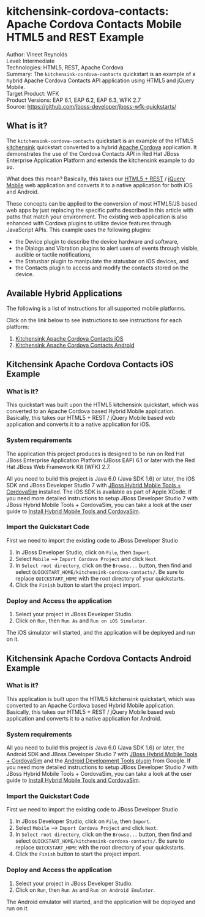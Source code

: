 kitchensink-cordova-contacts: Apache Cordova Contacts Mobile HTML5 and REST Example
===============================================================================================
Author: Vineet Reynolds  
Level: Intermediate  
Technologies: HTML5, REST, Apache Cordova  
Summary: The `kitchensink-cordova-contacts` quickstart is an example of a hybrid Apache Cordova Contacts API application using HTML5 and jQuery Mobile.  
Target Product: WFK  
Product Versions: EAP 6.1, EAP 6.2, EAP 6.3, WFK 2.7  
Source: <https://github.com/jboss-developer/jboss-wfk-quickstarts/>  

What is it?
-----------

The `kitchensink-cordova-contacts` quickstart is an example of the HTML5 [kitchensink](http://www.jboss.org/quickstarts/wfk/kitchensink-backbone/) quickstart converted to a hybrid [Apache Cordova](http://cordova.apache.org/) application. It demonstrates the use of the Cordova Contacts API in Red Hat JBoss Enterprise Application Platform and extends the kitchensink example to do so.

What does this mean? Basically, this takes our [HTML5 + REST](http://www.jboss.org/quickstarts/wfk/kitchensink-backbone/) / [jQuery Mobile](http://jquerymobile.com/) web application and converts it to a native application for both iOS and Android.

These concepts can be applied to the conversion of most HTML5/JS based web apps by just replacing the specific paths described in this article with paths that match your environment.  The existing web application is also enhanced with Cordova plugins to utilize device features through JavaScript APIs. This example uses the following plugins:

- the Device plugin to describe the device hardware and software,
- the Dialogs and Vibration plugins to alert users of events through visible, audible or tactile notifications,
- the Statusbar plugin to manipulate the statusbar on iOS devices, and
- the Contacts plugin to access and modify the contacts stored on the device.


Available Hybrid Applications
-----------------------------

The following is a list of instructions for all supported mobile platforms.

Click on the link below to see instructions to see instructions for each platform:

1. [Kitchensink Apache Cordova Contacts iOS](#kitchensink-apache-cordova-contacts-ios-example)
2. [Kitchensink Apache Cordova Contacts Android](#kitchensink-apache-cordova-contacts-android-example)



Kitchensink Apache Cordova Contacts iOS Example
-----------------------------------------------

### What is it?

This quickstart was built upon the HTML5 kitchensink quickstart, which was converted to an Apache Cordova based Hybrid Mobile application. Basically, this takes our HTML5 + REST / jQuery Mobile based web application and converts it to a native application for iOS.

### System requirements

The application this project produces is designed to be run on Red Hat JBoss Enterprise Application Platform (JBoss EAP) 6.1 or later with the Red Hat JBoss Web Framework Kit (WFK) 2.7.

All you need to build this project is Java 6.0 (Java SDK 1.6) or later, the iOS SDK and JBoss Developer Studio 7 with [JBoss Hybrid Mobile Tools + CordovaSim](https://access.redhat.com/site/documentation/en-US/Red_Hat_JBoss_Developer_Studio/7.1/html/User_Guide/chap-Hybrid_Mobile_Tools_and_CordovaSim_Technology_Preview.html) installed. The iOS SDK is available as part of Apple XCode. If you need more detailed instructions to setup JBoss Developer Studio 7 with JBoss Hybrid Mobile Tools + CordovaSim, you can take a look at the user guide to [Install Hybrid Mobile Tools and CordovaSim](https://access.redhat.com/site/documentation/en-US/Red_Hat_JBoss_Developer_Studio/7.1/html/User_Guide/Install_Hybrid_Mobile_Tools_and_CordovaSim.html).


### Import the Quickstart Code

First we need to import the existing code to JBoss Developer Studio

1. In JBoss Developer Studio, click on `File`, then `Import`.
2. Select `Mobile` --> `Import Cordova Project` and click `Next`.
3. In `Select root directory`, click on the `Browse...` button, then find and select `QUICKSTART_HOME/kitchensink-cordova-contacts/`. Be sure to replace `QUICKSTART_HOME` with the root directory of your quickstarts.
4. Click the `Finish` button to start the project import.


### Deploy and Access the application 

1. Select your project in JBoss Developer Studio.
2. Click on `Run`, then `Run As` and `Run on iOS Simulator`.

The iOS simulator will started, and the application will be deployed and run on it.



Kitchensink Apache Cordova Contacts Android Example
---------------------------------------------------


### What is it?

This application is built upon the HTML5 kitchensink quickstart, which was converted to an Apache Cordova based Hybrid Mobile application. Basically, this takes our HTML5 + REST / jQuery Mobile based web application and converts it to a native application for Android. 

### System requirements

All you need to build this project is Java 6.0 (Java SDK 1.6) or later, the Android SDK and JBoss Developer Studio 7 with [JBoss Hybrid Mobile Tools + CordovaSim](https://access.redhat.com/site/documentation/en-US/Red_Hat_JBoss_Developer_Studio/7.1/html/User_Guide/chap-Hybrid_Mobile_Tools_and_CordovaSim_Technology_Preview.html) and the [Android Development Tools plugin](http://developer.android.com/tools/sdk/eclipse-adt.html) from Google. If you need more detailed instructions to setup JBoss Developer Studio 7 with JBoss Hybrid Mobile Tools + CordovaSim, you can take a look at the user guide to [Install Hybrid Mobile Tools and CordovaSim](https://access.redhat.com/site/documentation/en-US/Red_Hat_JBoss_Developer_Studio/7.1/html/User_Guide/Install_Hybrid_Mobile_Tools_and_CordovaSim.html).

### Import the Quickstart Code

First we need to import the existing code to JBoss Developer Studio

1. In JBoss Developer Studio, click on `File`, then `Import`.
2. Select `Mobile` --> `Import Cordova Project` and click `Next`.
3. In `Select root directory`, click on the `Browse...` button, then find and select `QUICKSTART_HOME/kitchensink-cordova-contacts/`. Be sure to replace `QUICKSTART_HOME` with the root directory of your quickstarts.
4. Click the `Finish` button to start the project import.


### Deploy and Access the application 

1. Select your project in JBoss Developer Studio.
2. Click on `Run`, then `Run As` and `Run on Android Emulator`.

The Android emulator will started, and the application will be deployed and run on it.

